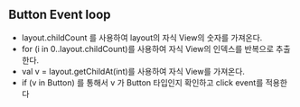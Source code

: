 ## Button Event loop
- layout.childCount 를 사용하여 layout의 자식 View의 숫자를 가져온다.
- for (i in 0..layout.childCount)를 사용하여 자식 View의 인덱스를 반복으로 추출한다.
- val v = layout.getChildAt(int)를 사용하여 자식 View를 가져온다.
- if (v in Button) 를 통해서 v 가 Button 타입인지 확인하고 click event를 적용한다
